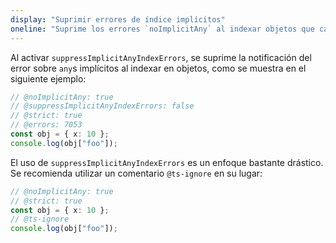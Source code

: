 ```yaml
---
display: "Suprimir errores de índice implícitos"
oneline: "Suprime los errores `noImplicitAny` al indexar objetos que carecen de índice de firmas."
---
```


Al activar `suppressImplicitAnyIndexErrors`, se suprime la notificación del error sobre `any`s implícitos al indexar en objetos, como se muestra en el siguiente ejemplo:

```ts twoslash
// @noImplicitAny: true
// @suppressImplicitAnyIndexErrors: false
// @strict: true
// @errors: 7053
const obj = { x: 10 };
console.log(obj["foo"]);
```

El uso de `suppressImplicitAnyIndexErrors` es un enfoque bastante drástico. Se recomienda utilizar un comentario `@ts-ignore` en su lugar:

```ts twoslash
// @noImplicitAny: true
// @strict: true
const obj = { x: 10 };
// @ts-ignore
console.log(obj["foo"]);
```
